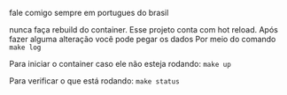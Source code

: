 fale comigo sempre em portugues do brasil

nunca faça rebuild do container. Esse projeto conta com hot reload. Após fazer alguma alteração você pode pegar os dados
Por meio do comando `make log`

Para iniciar o container caso ele não esteja rodando: `make up`

Para verificar o que está rodando: `make status`
